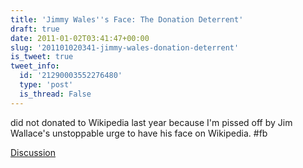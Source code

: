 ```yaml
---
title: 'Jimmy Wales''s Face: The Donation Deterrent'
draft: true
date: 2011-01-02T03:41:47+00:00
slug: '201101020341-jimmy-wales-donation-deterrent'
is_tweet: true
tweet_info:
  id: '21290003552276480'
  type: 'post'
  is_thread: False
---
```




did not donated to Wikipedia last year because I'm pissed off by Jim Wallace's unstoppable urge to have his face on Wikipedia. #fb

[Discussion](https://x.com/sytelus/status/21290003552276480)
